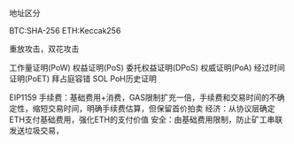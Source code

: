 地址区分

BTC:SHA-256
ETH:Keccak256

重放攻击，双花攻击

工作量证明(PoW)
权益证明(PoS)
委托权益证明(DPoS)
权威证明(PoA)
经过时间证明(PoET)
拜占庭容错
SOL PoH历史证明

EIP1159
手续费：基础费用+消费，GAS限制扩充一倍，手续费和交易时间的不确定性，缩短交易时间，明确手续费估算，但保留首价拍卖
经济：从协议层确定ETH支付基础费用，强化ETH的支付价值
安全：由基础费用限制，防止矿工串联发送垃圾交易，
